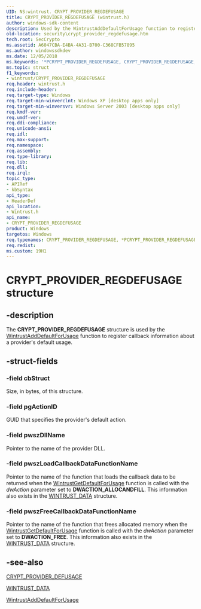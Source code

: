 ```yaml
---
UID: NS:wintrust._CRYPT_PROVIDER_REGDEFUSAGE
title: CRYPT_PROVIDER_REGDEFUSAGE (wintrust.h)
author: windows-sdk-content
description: Used by the WintrustAddDefaultForUsage function to register callback information about a provider's default usage.
old-location: security\crypt_provider_regdefusage.htm
tech.root: SecCrypto
ms.assetid: A6047CBA-E4BA-4A31-B700-C368CFB57895
ms.author: windowssdkdev
ms.date: 12/05/2018
ms.keywords: '*PCRYPT_PROVIDER_REGDEFUSAGE, CRYPT_PROVIDER_REGDEFUSAGE, CRYPT_PROVIDER_REGDEFUSAGE structure [Security], PCRYPT_PROVIDER_REGDEFUSAGE, PCRYPT_PROVIDER_REGDEFUSAGE structure pointer [Security], security.crypt_provider_regdefusage, wintrust/CRYPT_PROVIDER_REGDEFUSAGE, wintrust/PCRYPT_PROVIDER_REGDEFUSAGE'
ms.topic: struct
f1_keywords:
- wintrust/CRYPT_PROVIDER_REGDEFUSAGE
req.header: wintrust.h
req.include-header: 
req.target-type: Windows
req.target-min-winverclnt: Windows XP [desktop apps only]
req.target-min-winversvr: Windows Server 2003 [desktop apps only]
req.kmdf-ver: 
req.umdf-ver: 
req.ddi-compliance: 
req.unicode-ansi: 
req.idl: 
req.max-support: 
req.namespace: 
req.assembly: 
req.type-library: 
req.lib: 
req.dll: 
req.irql: 
topic_type:
- APIRef
- kbSyntax
api_type:
- HeaderDef
api_location:
- Wintrust.h
api_name:
- CRYPT_PROVIDER_REGDEFUSAGE
product: Windows
targetos: Windows
req.typenames: CRYPT_PROVIDER_REGDEFUSAGE, *PCRYPT_PROVIDER_REGDEFUSAGE
req.redist: 
ms.custom: 19H1
---
```


# CRYPT_PROVIDER_REGDEFUSAGE structure


## -description


The <b>CRYPT_PROVIDER_REGDEFUSAGE</b> structure is used by the <a href="https://docs.microsoft.com/windows/desktop/api/wintrust/nf-wintrust-wintrustadddefaultforusage">WintrustAddDefaultForUsage</a> function to register callback information about a provider's default usage.


## -struct-fields




### -field cbStruct

Size, in bytes, of this structure.


### -field pgActionID

GUID that specifies the provider's default action.


### -field pwszDllName

Pointer to the name of the provider DLL.


### -field pwszLoadCallbackDataFunctionName

Pointer to the name of the function that loads the callback data to be returned when the <a href="https://docs.microsoft.com/windows/desktop/api/wintrust/nf-wintrust-wintrustgetdefaultforusage">WintrustGetDefaultForUsage</a> function is called with the <i>dwAction</i> parameter set to <b>DWACTION_ALLOCANDFILL</b>. This information also exists in the <a href="https://docs.microsoft.com/windows/desktop/api/wintrust/ns-wintrust-wintrust_data">WINTRUST_DATA</a> structure.


### -field pwszFreeCallbackDataFunctionName

Pointer to the name of the function that frees allocated memory when the <a href="https://docs.microsoft.com/windows/desktop/api/wintrust/nf-wintrust-wintrustgetdefaultforusage">WintrustGetDefaultForUsage</a> function is called with the <i>dwAction</i> parameter set to <b>DWACTION_FREE</b>. This information also exists in the <a href="https://docs.microsoft.com/windows/desktop/api/wintrust/ns-wintrust-wintrust_data">WINTRUST_DATA</a> structure.


## -see-also




<a href="https://docs.microsoft.com/windows/desktop/api/wintrust/ns-wintrust-crypt_provider_defusage">CRYPT_PROVIDER_DEFUSAGE</a>



<a href="https://docs.microsoft.com/windows/desktop/api/wintrust/ns-wintrust-wintrust_data">WINTRUST_DATA</a>



<a href="https://docs.microsoft.com/windows/desktop/api/wintrust/nf-wintrust-wintrustadddefaultforusage">WintrustAddDefaultForUsage</a>
 

 

